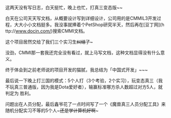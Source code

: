 

这两天没有写日志，白天挺忙，晚上也忙，打真三变态版~~

白天在公司天天写文档，从概要设计写到详细设计，公司用的是CMMIL3开发过程，大大小小文档挺多。我没事就捧着个PetShop研究半天，然后再在[豆丁网](h
ttp://www.docin.com/)搜索CMMI文档。

这个项目居然交给了我们三个实习生~~纠结了~~~

没劲，CMMI那一套我还完全没有看过，就上马写文档，这种文档显得没有什么意义。

终于体会到之前老师说的项目开发的猫腻，我总结为「中国式开发」~~~

最后说一下晚上打三国的模式：5个人打（3个考验，2个实习），玩变态真三（我不玩真三普通版，因为我是Dota爱好者），输赢标准哪方杀人数超过对方5人，就判定为
胜利。

问题出在人员分配，最后鑫爷花了一点时间写了一个《魔兽真三人员分配工具》来随机分配实习不等的5个人~~~还是学计算机好啊~~~


